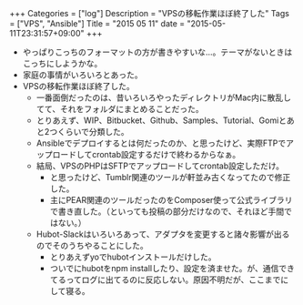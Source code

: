 +++
Categories = ["log"]
Description = "VPSの移転作業ほぼ終了した"
Tags = ["VPS", "Ansible"]
Title = "2015 05 11"
date = "2015-05-11T23:31:57+09:00"
+++

* やっぱりこっちのフォーマットの方が書きやすいな…。テーマがないときはこっちにしようかな。
* 家庭の事情がいろいろとあった。
* VPSの移転作業ほぼ終了した。
	* 一番面倒だったのは、昔いろいろやったディレクトリがMac内に散乱してて、それをフォルダにまとめることだった。
	* とりあえず、WIP、Bitbucket、Github、Samples、Tutorial、Gomiとあと2つくらいで分類した。
	* Ansibleでデプロイするとは何だったのか、と思ったけど、実際FTPでアップロードしてcrontab設定するだけで終わるからなぁ。
	* 結局、VPSのPHPはSFTPでアップロードしてcrontab設定しただけ。
		* と思ったけど、Tumblr関連のツールが軒並み古くなってたので修正した。
		* 主にPEAR関連のツールだったのをComposer使って公式ライブラリで書き直した。（といっても投稿の部分だけなので、それほど手間ではない。）
	* Hubot-Slackはいろいろあって、アダプタを変更すると諸々影響が出るのでそのうちやることにした。
		* とりあえずyoでhubotインストールだけした。
		* ついでにhubotをnpm installしたり、設定を済ませた。が、通信できてるってログに出てるのに反応しない。原因不明だが、ここまでにして寝る。